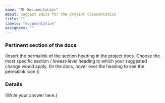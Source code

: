 ```yaml
---
name: "📚 Documentation"
about: Suggest edits for the project documentation
title: ""
labels: "documentation"
assignees: ""
---
```


<!--
  Summarise the documentation change you’re suggesting in the Issue title.
-->

### Pertinent section of the docs

<!--
  Copy the section link here.
-->

(Insert the permalink of the section heading in the project docs. Choose the most specific section / lowest-level heading to which your suggested change would apply. (In the docs, hover over the heading to see the permalink icon.))

### Details

<!--
  Provide a clear and concise description of what you want to happen.
-->

(Write your answer here.)

<!--
  If you're suggesting a very specific change to the documentation, feel free to directly submit a pull request.
-->
